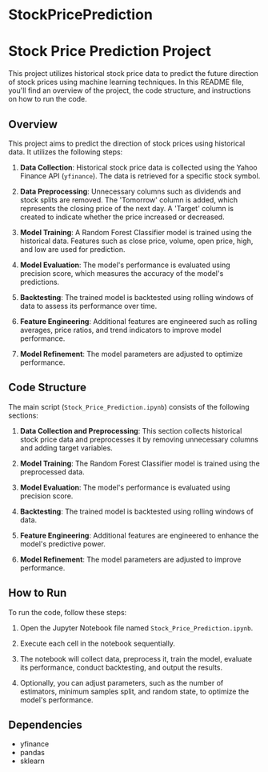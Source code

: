 # StockPricePrediction

# Stock Price Prediction Project

This project utilizes historical stock price data to predict the future direction of stock prices using machine learning techniques. In this README file, you'll find an overview of the project, the code structure, and instructions on how to run the code.

## Overview

This project aims to predict the direction of stock prices using historical data. It utilizes the following steps:

1. **Data Collection**: Historical stock price data is collected using the Yahoo Finance API (`yfinance`). The data is retrieved for a specific stock symbol.

2. **Data Preprocessing**: Unnecessary columns such as dividends and stock splits are removed. The 'Tomorrow' column is added, which represents the closing price of the next day. A 'Target' column is created to indicate whether the price increased or decreased.

3. **Model Training**: A Random Forest Classifier model is trained using the historical data. Features such as close price, volume, open price, high, and low are used for prediction.

4. **Model Evaluation**: The model's performance is evaluated using precision score, which measures the accuracy of the model's predictions.

5. **Backtesting**: The trained model is backtested using rolling windows of data to assess its performance over time.

6. **Feature Engineering**: Additional features are engineered such as rolling averages, price ratios, and trend indicators to improve model performance.

7. **Model Refinement**: The model parameters are adjusted to optimize performance.

## Code Structure

The main script (`Stock_Price_Prediction.ipynb`) consists of the following sections:

1. **Data Collection and Preprocessing**: This section collects historical stock price data and preprocesses it by removing unnecessary columns and adding target variables.

2. **Model Training**: The Random Forest Classifier model is trained using the preprocessed data.

3. **Model Evaluation**: The model's performance is evaluated using precision score.

4. **Backtesting**: The trained model is backtested using rolling windows of data.

5. **Feature Engineering**: Additional features are engineered to enhance the model's predictive power.

6. **Model Refinement**: The model parameters are adjusted to improve performance.

## How to Run

To run the code, follow these steps:

1. Open the Jupyter Notebook file named `Stock_Price_Prediction.ipynb`.

2. Execute each cell in the notebook sequentially.

3. The notebook will collect data, preprocess it, train the model, evaluate its performance, conduct backtesting, and output the results.

4. Optionally, you can adjust parameters, such as the number of estimators, minimum samples split, and random state, to optimize the model's performance.

## Dependencies

- yfinance
- pandas
- sklearn

